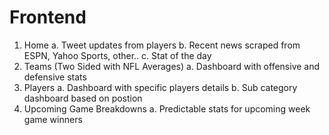 # Frontend

1. Home
    a. Tweet updates from players
    b. Recent news scraped from ESPN, Yahoo Sports, other..
    c. Stat of the day
2. Teams (Two Sided with NFL Averages)
    a. Dashboard with offensive and defensive stats
3. Players
    a. Dashboard with specific players details 
    b. Sub category dashboard based on postion
4. Upcoming Game Breakdowns
    a. Predictable stats for upcoming week game winners
